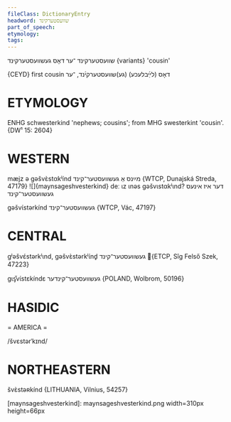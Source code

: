 ```yaml
---
fileClass: DictionaryEntry
headword: שוועסטערקינד
part_of_speech: 
etymology: 
tags: 
---
```

שוועסטערקינד
־ער
דאָס
געשוועסטערקינד {variants}
'cousin'

{CEYD}
first cousin דאָס (לײַ֜בלעכע) (גע)שװעסטערקי֜נד, ־ער

ETYMOLOGY
===========
ENHG schwesterkind 'nephews; cousins'; from MHG swesterkint 'cousin'. 
{DW¹ 15: 2604}

WESTERN
========

mæjz ə gəšvɛ̀stαkʲínd מײַנס אַ געשוועסטער־קינד {WTCP, Dunajská Streda, 47179}
![]{maynsageshvesterkind}
deː ɩz ɩnəs gəšvɩstαkʲɩnd? דער איז אינעס געשוועסטער־קינד

gəšvɩ́stərkínd געשוועסטער־קינד {WTCP, Vác, 47197}

CENTRAL
========

gʲəšvɛ́stərkʲɩnd, gəšvɛ̀stərkʲɩ́nd̥ געשוועסטער־קינד {ETCP, Sîg Felső Szek, 47223}

gɩᶊ̌vɩ́stɛkíndɛ געשוועסטער־קינדער {POLAND, Wolbrom, 50196}

HASIDIC
=======
= AMERICA = 

/švɛstərˈkɪnd/

NORTHEASTERN
==============

švɛ̀stəʀkínd {LITHUANIA, Vilnius, 54257}

[maynsageshvesterkind]: maynsageshvesterkind.png width=310px height=66px